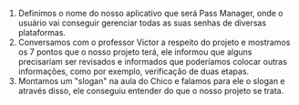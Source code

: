 1. Definimos o nome do nosso aplicativo que será Pass Manager, onde o usuário vai conseguir gerenciar todas as suas senhas de diversas plataformas.
2. Conversamos com o professor Victor a respeito do projeto e mostramos os 7 pontos que o nosso projeto terá, ele informou que alguns precisariam ser revisados ​​e informados que poderíamos colocar outras informações, como por exemplo, verificação de duas etapas.
3. Montamos um "slogan" na aula do Chico e falamos para ele o slogan e através disso, ele conseguiu entender do que o nosso projeto se trata.
